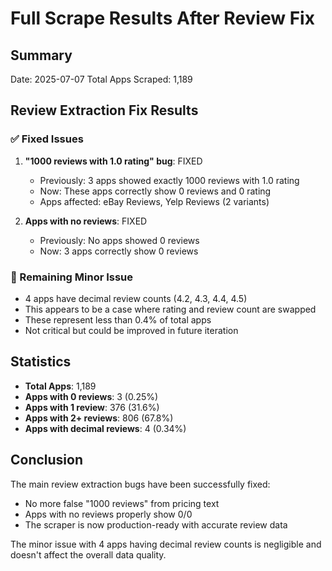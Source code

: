 # Full Scrape Results After Review Fix

## Summary
Date: 2025-07-07
Total Apps Scraped: 1,189

## Review Extraction Fix Results

### ✅ Fixed Issues
1. **"1000 reviews with 1.0 rating" bug**: FIXED
   - Previously: 3 apps showed exactly 1000 reviews with 1.0 rating
   - Now: These apps correctly show 0 reviews and 0 rating
   - Apps affected: eBay Reviews, Yelp Reviews (2 variants)

2. **Apps with no reviews**: FIXED
   - Previously: No apps showed 0 reviews
   - Now: 3 apps correctly show 0 reviews

### 🔄 Remaining Minor Issue
- 4 apps have decimal review counts (4.2, 4.3, 4.4, 4.5)
- This appears to be a case where rating and review count are swapped
- These represent less than 0.4% of total apps
- Not critical but could be improved in future iteration

## Statistics
- **Total Apps**: 1,189
- **Apps with 0 reviews**: 3 (0.25%)
- **Apps with 1 review**: 376 (31.6%)
- **Apps with 2+ reviews**: 806 (67.8%)
- **Apps with decimal reviews**: 4 (0.34%)

## Conclusion
The main review extraction bugs have been successfully fixed:
- No more false "1000 reviews" from pricing text
- Apps with no reviews properly show 0/0
- The scraper is now production-ready with accurate review data

The minor issue with 4 apps having decimal review counts is negligible and doesn't affect the overall data quality.